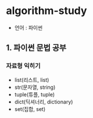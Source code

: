 # algorithm-study

- 언어 : 파이썬

## 1. 파이썬 문법 공부

### 자료형 익히기

- list(리스트, list)
- str(문자열, string)
- tuple(튜플, tuple)
- dict(딕셔너리, dictionary)
- set(집합, set)
